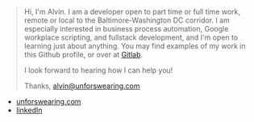 > Hi, I'm Alvin. I am a developer open to part time or full time work, remote or local to the Baltimore-Washington DC corridor. I am especially interested in business process automation, Google workplace scripting, and fullstack development, and I'm open to learning just about anything. You may find examples of my work in this Github profile, or over at [Gitlab](https://gitlab.com/unforswearing).
>
> I look forward to hearing how I can help you!
>
> Thanks,
> alvin@unforswearing.com


- [unforswearing.com](https://www.unforswearing.com)
- [linkedIn](https://www.linkedin.com/in/alvin-charity/)


<!--
**unforswearing/unforswearing** is a ✨ _special_ ✨ repository because its `README.md` (this file) appears on your GitHub profile.
-->
